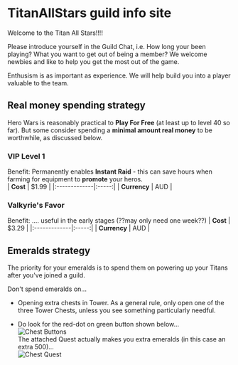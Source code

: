 # TitanAllStars guild info site
Welcome to the Titan All Stars!!!!

Please introduce yourself in the Guild Chat, i.e. How long your been playing?  What you want to get out of being a member? 
We welcome newbies and like to help you get the most out of the game.  

Enthusism is as important as experience. We will help build you into a player valuable to the team.

## Real money spending strategy
Hero Wars is reasonably practical to **Play For Free** (at least up to level 40 so far).
But some consider spending a **minimal amount real money** to be worthwhile, as discussed below.

### VIP Level 1
Benefit: Permanently enables **Instant Raid** - this can save hours when farming for equipment to **promote** your heros.  
| **Cost**     | $1.99 | 
|:-------------|:-----:|
| **Currency** | AUD   |


### Valkyrie's Favor
Benefit: .... useful in the early stages (??may only need one week??)
| **Cost**     | $3.29 | 
|:-------------|:-----:|
| **Currency** | AUD   |

## Emeralds strategy
The priority for your emeralds is to spend them on powering up your Titans after you've joined a guild.

Don't spend emeralds on...
* Opening extra chests in Tower.  As a general rule, only open one of the three Tower Chests, unless you see something particularly needful.  

* Do look for the red-dot on green button shown below...  
![Chest Buttons](https://herowars.zendesk.com/hc/article_attachments/360039180114/mceclip0.png)      
The attached Quest actually makes you extra emeralds (in this case an extra 500)...      
![Chest Quest](https://herowars.zendesk.com/hc/article_attachments/360039180134/mceclip1.png)

